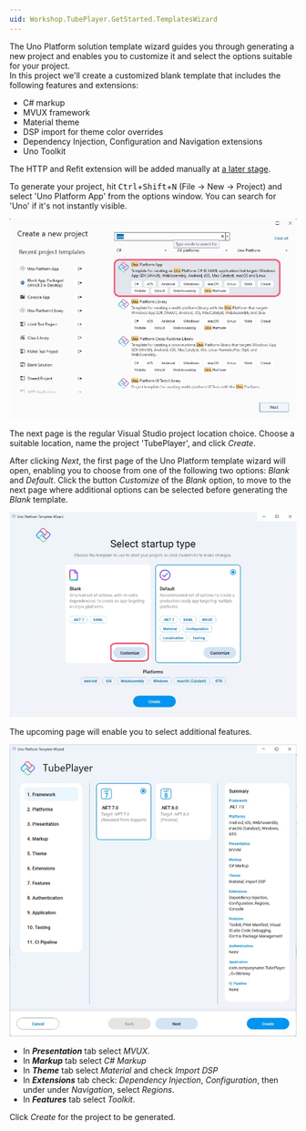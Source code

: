 ```yaml
---
uid: Workshop.TubePlayer.GetStarted.TemplatesWizard
---
```



The Uno Platform solution template wizard guides you through generating a new project and enables you to customize it and select the options suitable for your project.  
In this project we'll create a customized blank template that includes the following features and extensions:

- C# markup
- MVUX framework
- Material theme
- DSP import for theme color overrides
- Dependency Injection, Configuration and Navigation extensions
- Uno Toolkit

The HTTP and Refit extension will be added manually at [a later stage](xref:Workshop.TubePlayer.ApiEndpoints).

To generate your project, hit <kbd>Ctrl</kbd>+<kbd>Shift</kbd>+<kbd>N</kbd> (File → New → Project) and select 'Uno Platform App' from the options window. You can search for 'Uno' if it's not instantly visible.

![Visual Studio new project](vs-new-project.jpg)

The next page is the regular Visual Studio project location choice. Choose a suitable location, name the project 'TubePlayer', and click *Create*.

After clicking *Next*, the first page of the Uno Platform template wizard will open, enabling you to choose from one of the following two options: *Blank* and *Default*. Click the button *Customize* of the *Blank* option, to move to the next page where additional options can be selected before generating the *Blank* template.

![Uno Platform template wizard preset page](template-wizard-blank-default.jpg)

The upcoming page will enable you to select additional features.

![Uno Platform template wizard customize page](template-wizard-customize.jpg)

- In ***Presentation*** tab select *MVUX*.
- In ***Markup*** tab select *C# Markup*
- In ***Theme*** tab select *Material* and check *Import DSP*
- In ***Extensions*** tab check: *Dependency Injection*, *Configuration*, then under under *Navigation*, select *Regions*.
- In ***Features*** tab select *Toolkit*.

Click *Create* for the project to be generated.